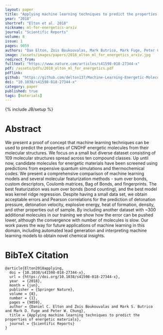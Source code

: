 ```yaml
---
layout: paper
title: "Applying machine learning techniques to predict the properties of energetic materials"
year: "2018"
shortref: "Elton et al. 2018"
nickname: ml-for-energetics-arxiv
journal: "Scientific Reports"
volume: 8
issue: 1
pages: 9059
authors: "Dan Elton, Zois Boukouvalas, Mark Butrico, Mark Fuge, Peter Chung"
image: /assets/images/papers/2018_elton_ml_for_energetics_arxiv.jpg
redirect_from:
fulltext: "https://www.nature.com/articles/s41598-018-27344-x"
pdf: /assets/pdfs/2018_elton_ml_for_energetics.pdf
pdflink:
github: "https://github.com/delton137/Machine-Learning-Energetic-Molecules-Notebooks"
doi: "10.1038/s41598-018-27344-x"
category: paper
published: true
tags: [materials]
---
```

{% include JB/setup %}

# Abstract

We present a proof of concept that machine learning techniques can be used to predict the properties of CNOHF energetic molecules from their molecular structures. We focus on a small but diverse dataset consisting of 109 molecular structures spread across ten compound classes. Up until now, candidate molecules for energetic materials have been screened using predictions from expensive quantum simulations and thermochemical codes. We present a comprehensive comparison of machine learning models and several molecular featurization methods - sum over bonds, custom descriptors, Coulomb matrices, Bag of Bonds, and fingerprints. The best featurization was sum over bonds (bond counting), and the best model was kernel ridge regression. Despite having a small data set, we obtain acceptable errors and Pearson correlations for the prediction of detonation pressure, detonation velocity, explosive energy, heat of formation, density, and other properties out of sample. By including another dataset with ~300 additional molecules in our training we show how the error can be pushed lower, although the convergence with number of molecules is slow. Our work paves the way for future applications of machine learning in this domain, including automated lead generation and interpreting machine learning models to obtain novel chemical insights.


# BibTeX Citation

```
@article{Elton2018applying,
  doi = {10.1038/s41598-018-27344-x},
  url = {https://doi.org/10.1038/s41598-018-27344-x},
  year  = {2018},
  month = {jun},
  publisher = {Springer Nature},
  volume = {8},
  number = {1},
  pages = {9059},
  author = {Daniel C. Elton and Zois Boukouvalas and Mark S. Butrico and Mark D. Fuge and Peter W. Chung},
  title = {Applying machine learning techniques to predict the properties of energetic materials},
  journal = {Scientific Reports}
}
```
